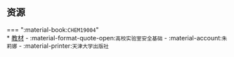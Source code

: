 ## 资源  
=== ":material-book:`CHEM19004`"  
    * [教材](https://api.hanximeng.com/lanzou/?url=https://cqu-openlib.lanzout.com/i7ClV2d36jrg&type=down) - :material-format-quote-open:`高校实验室安全基础` - :material-account:`朱莉娜` - :material-printer:`天津大学出版社`  